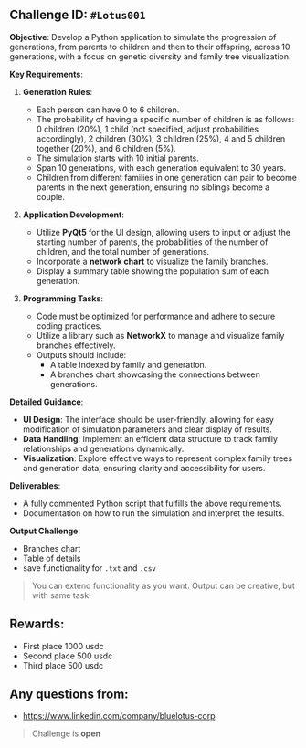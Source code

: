 ## Challenge ID: `#Lotus001`
**Objective**: Develop a Python application to simulate the progression of generations, from parents to children and then to their offspring, across 10 generations, with a focus on genetic diversity and family tree visualization.

**Key Requirements**:

1. **Generation Rules**:
    - Each person can have 0 to 6 children.
    - The probability of having a specific number of children is as follows: 0 children (20%), 1 child (not specified, adjust probabilities accordingly), 2 children (30%), 3 children (25%), 4 and 5 children together (20%), and 6 children (5%).
    - The simulation starts with 10 initial parents.
    - Span 10 generations, with each generation equivalent to 30 years.
    - Children from different families in one generation can pair to become parents in the next generation, ensuring no siblings become a couple.

2. **Application Development**:
    - Utilize **PyQt5** for the UI design, allowing users to input or adjust the starting number of parents, the probabilities of the number of children, and the total number of generations.
    - Incorporate a **network chart** to visualize the family branches.
    - Display a summary table showing the population sum of each generation.

3. **Programming Tasks**:
    - Code must be optimized for performance and adhere to secure coding practices.
    - Utilize a library such as **NetworkX** to manage and visualize family branches effectively.
    - Outputs should include:
        - A table indexed by family and generation.
        - A branches chart showcasing the connections between generations.

**Detailed Guidance**:
- **UI Design**: The interface should be user-friendly, allowing for easy modification of simulation parameters and clear display of results.
- **Data Handling**: Implement an efficient data structure to track family relationships and generations dynamically.
- **Visualization**: Explore effective ways to represent complex family trees and generation data, ensuring clarity and accessibility for users.

**Deliverables**:
- A fully commented Python script that fulfills the above requirements.
- Documentation on how to run the simulation and interpret the results.

**Output Challenge**:
- Branches chart
- Table of details
- save functionality for `.txt` and `.csv`

> You can extend functionality as you want. Output can be creative, but with same task.

## Rewards:
- First place 1000 usdc
- Second place 500 usdc
- Third place 500 usdc

## Any questions from:
- https://www.linkedin.com/company/bluelotus-corp

> Challenge is **open**
